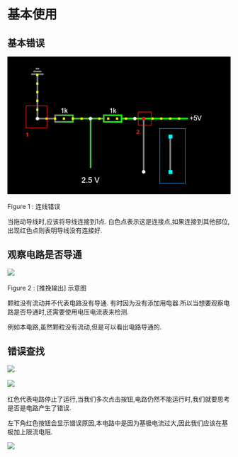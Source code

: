 # 基本使用

## 基本错误
![](assets/Pasted%20image%2020231111195510.png)

Figure 1 : 连线错误

当拖动导线时,应该将导线连接到1点. 白色点表示这是连接点,如果连接到其他部位,出现红色点则表明导线没有连接好.

  

## 观察电路是否导通

![](https://picx.zhimg.com/80/v2-14af5e4ba466927c681499547a0874cb_720w.png)

Figure 2 : [推挽输出] 示意图

颗粒没有流动并不代表电路没有导通. 有时因为没有添加用电器.所以当想要观察电路是否导通时,还需要使用电压电流表来检测.

例如本电路,虽然颗粒没有流动,但是可以看出电路导通的.

## 错误查找

![](https://picx.zhimg.com/80/v2-831a346db1ec940ee571df48bb173339_720w.png)



![](https://pic1.zhimg.com/80/v2-7153432092830ea86ff341204e306f7e_720w.png)



红色代表电路停止了运行,当我们多次点击按钮,电路仍然不能运行时,我们就要思考是否是电路产生了错误.

左下角红色按钮会显示错误原因,本电路中是因为基极电流过大,因此我们应该在基极加上限流电阻.

  

![](https://pica.zhimg.com/80/v2-61cc42940463c04c3575e3c72145a90f_720w.png)

